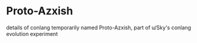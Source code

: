 # Proto-Azxish
details of conlang temporarily named Proto-Azxish, part of u/Sky's conlang evolution experiment
